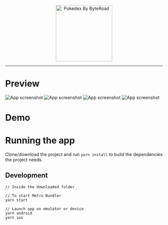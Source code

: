 <div align="center">
  <img src="./assets/Logo_Pokedex.png" alt="Pokedex By ByteRoad" width="180">
</div>

---

<p align="center"></p>

# Preview

![App screenshot](./assets/SplashScreen.png)
![App screenshot](./assets/Onboarding1.jpg)
![App screenshot](./assets/Onboarding2.jpg)
![App screenshot](./assets/Onboarding3.jpg)

# Demo

<div align="center">
  
</div>

# Running the app

Clone/download the project and run `yarn install` to build the dependencies the project needs.

## Development

```
// Inside the downloaded folder

// To start Metro Bundler
yarn start

// Launch app on emulator or device
yarn android
yarn ios
```
